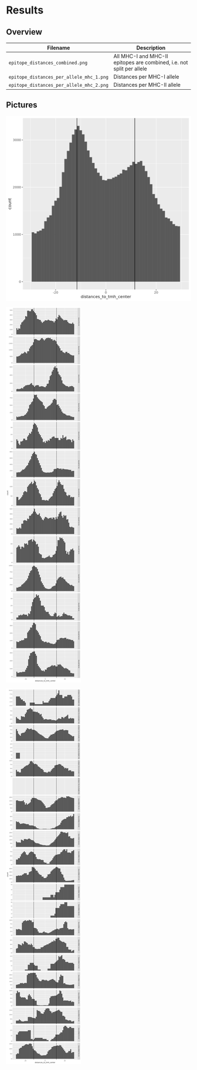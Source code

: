 # Results

## Overview

Filename                                |Description
----------------------------------------|------------------------------------------------------------------------
`epitope_distances_combined.png`        |All MHC-I and MHC-II epitopes are combined, i.e. not split per allele
`epitope_distances_per_allele_mhc_1.png`|Distances per MHC-I allele
`epitope_distances_per_allele_mhc_2.png`|Distances per MHC-II allele

## Pictures

![](epitope_distances_combined.png)

![](epitope_distances_per_allele_mhc_1.png)

![](epitope_distances_per_allele_mhc_2.png)
